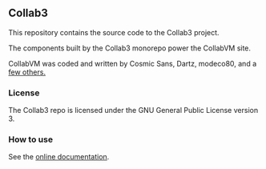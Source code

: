 ## Collab3

This repository contains the source code to the Collab3 project.

The components built by the Collab3 monorepo power the CollabVM site.

CollabVM was coded and written by Cosmic Sans, Dartz, modeco80, and a [few others.](https://github.com/computernewb/collab-vm-server/graphs/contributors)

### License

The Collab3 repo is licensed under the GNU General Public License version 3.

### How to use

See the [online documentation](https://computernewb.github.io/collab3).